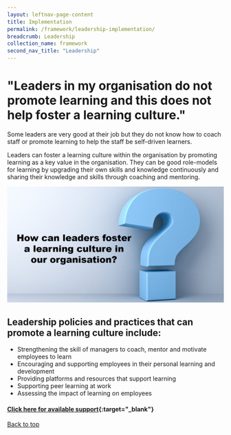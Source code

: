 ```yaml
---
layout: leftnav-page-content
title: Implementation
permalink: /framework/leadership-implementation/
breadcrumb: Leadership
collection_name: framework
second_nav_title: "Leadership"
---
```




# **"Leaders in my organisation do not promote learning and this does not help foster a learning culture."**

Some leaders are very good at their job but they do not know how to coach staff or promote learning to help the staff be self-driven learners. 

Leaders can foster a learning culture within the organisation by promoting learning as a key value in the organisation. They can be good role-models for learning by upgrading their own skills and knowledge continuously and sharing their knowledge and skills through coaching and mentoring.

<img src="/images/implementation/leadership.jpg">

## **Leadership policies and practices that can promote a learning culture include:**

- Strengthening the skill of managers to coach, mentor and motivate employees to learn
- Encouraging and supporting employees in their personal learning and development
- Providing platforms and resources that support learning
- Supporting peer learning at work
- Assessing the impact of learning on employees



#### [Click here for available support](https://nyp-wpl-staging.netlify.com/framework/leadership-support/){:target="_blank"}

[Back to top](#top)
